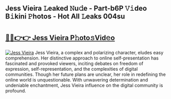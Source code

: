 ## Jess Vieira 𝙻eaked 𝙽u𝚍e - Part-b6P 𝚅𝚒deo B𝚒kini 𝙿hotos - Hot All 𝙻eaks 004su

# <h2><a href="http://ld0asgq.urlbe.top/?page=Jess+Vieira">🔗🔗👉👉 Jess Vieira P𝚑oto𝚜Vid𝚎o</a></h2>

[![Jess Vieira](https://i.imgur.com/eBuTRDB.gif)](http://ld0asgq.urlbe.top/?page=Jess+Vieira)
Jess Vieira, a complex and polarizing character, eludes easy comprehension. Her distinctive approach to online self-presentation has fascinated and provoked viewers, inciting debates on freedom of expression, self-representation, and the complexities of digital communities. Though her future plans are unclear, her role in redefining the online world is unquestionable. With unwavering determination and undeniable enchantment, Jess Vieira influence on the digital community is profound.
